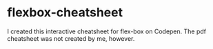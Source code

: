 # flexbox-cheatsheet
I created this interactive cheatsheet for flex-box on Codepen. The pdf cheatsheet was not created by me, however.
